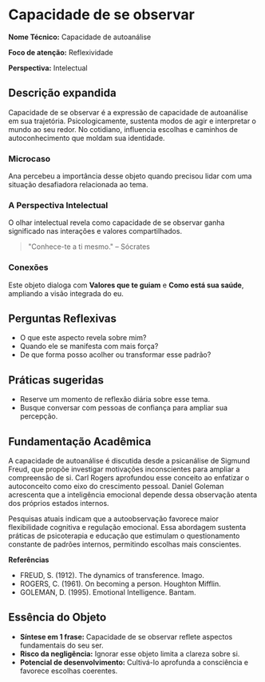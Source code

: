 # Capacidade de se observar

**Nome Técnico:** Capacidade de autoanálise

**Foco de atenção:** Reflexividade

**Perspectiva:** Intelectual

## Descrição expandida
Capacidade de se observar é a expressão de capacidade de autoanálise em sua trajetória.
Psicologicamente, sustenta modos de agir e interpretar o mundo ao seu redor.
No cotidiano, influencia escolhas e caminhos de autoconhecimento que moldam sua identidade.
### Microcaso
Ana percebeu a importância desse objeto quando precisou lidar com uma situação desafiadora relacionada ao tema.
### A Perspectiva Intelectual
O olhar intelectual revela como capacidade de se observar ganha significado nas interações e valores compartilhados.
> "Conhece-te a ti mesmo." – Sócrates
### Conexões
Este objeto dialoga com **Valores que te guiam** e **Como está sua saúde**, ampliando a visão integrada do eu.

## Perguntas Reflexivas
- O que este aspecto revela sobre mim?
- Quando ele se manifesta com mais força?
- De que forma posso acolher ou transformar esse padrão?

## Práticas sugeridas
- Reserve um momento de reflexão diária sobre esse tema.
- Busque conversar com pessoas de confiança para ampliar sua percepção.

## Fundamentação Acadêmica

A capacidade de autoanálise é discutida desde a psicanálise de Sigmund Freud, que propõe investigar motivações inconscientes para ampliar a compreensão de si. Carl Rogers aprofundou esse conceito ao enfatizar o autoconceito como eixo do crescimento pessoal. Daniel Goleman acrescenta que a inteligência emocional depende dessa observação atenta dos próprios estados internos.

Pesquisas atuais indicam que a autoobservação favorece maior flexibilidade cognitiva e regulação emocional. Essa abordagem sustenta práticas de psicoterapia e educação que estimulam o questionamento constante de padrões internos, permitindo escolhas mais conscientes.

**Referências**
- FREUD, S. (1912). The dynamics of transference. Imago.
- ROGERS, C. (1961). On becoming a person. Houghton Mifflin.
- GOLEMAN, D. (1995). Emotional Intelligence. Bantam.

## Essência do Objeto
- **Síntese em 1 frase:** Capacidade de se observar reflete aspectos fundamentais do seu ser.
- **Risco da negligência:** Ignorar esse objeto limita a clareza sobre si.
- **Potencial de desenvolvimento:** Cultivá-lo aprofunda a consciência e favorece escolhas coerentes.
